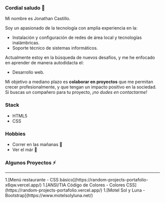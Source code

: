 ### Cordial saludo 👋

Mi nombre es Jonathan Castillo.

Soy un apasionado de la tecnología con amplia experiencia en la:

* Instalación y configuración de redes de área local y tecnologías inalámbricas.
* Soporte técnico de sistemas informáticos.

Actualmente estoy en la búsqueda de nuevos desafíos, y me he enfocado en aprender de manera autodidacta el:

* Desarrollo web.

Mi objetivo a mediano plazo es **colaborar en proyectos** que me permitan crecer profesionalmente, y que tengan un impacto positivo en la sociedad. Si buscas un compañero para tu proyecto, _¡no dudes en contactarme!_

### Stack

* HTML5
* CSS

### Hobbies

* Correr en las mañanas :running:
* Ver el már :blue_heart:

### Algunos Proyectos ⚡
<hr>
1.[Menú restaurante - CSS básico](https://random-projects-portafolio-x6qw.vercel.app/)
1.[ANSI/TIA Código de Colores - Colores CSS](https://random-projects-portafolio.vercel.app/)
1.[Motel Sol y Luna - Bootstrap](https://www.motelsolyluna.net/)
